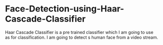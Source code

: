 # Face-Detection-using-Haar-Cascade-Classifier
Haar Cascade Classifier is a pre trained classifier which I am going to use as for classification. I am going to detect s human face from a video stream.
